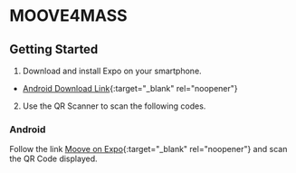 # MOOVE4MASS

## Getting Started

1. Download and install Expo on your smartphone.

- [Android Download Link](https://play.google.com/store/apps/details?id=host.exp.exponent&hl=en){:target="\_blank" rel="noopener"}

2. Use the QR Scanner to scan the following codes.

### Android

Follow the link [Moove on Expo](https://expo.io/@thedark/moove){:target="\_blank" rel="noopener"} and scan the QR Code displayed.
